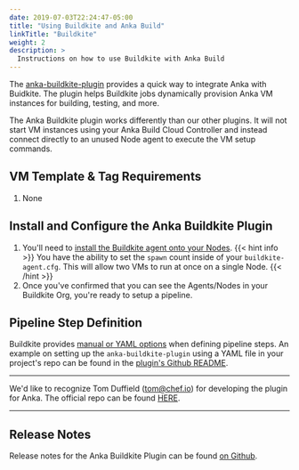 ```yaml
---
date: 2019-07-03T22:24:47-05:00
title: "Using Buildkite and Anka Build"
linkTitle: "Buildkite"
weight: 2
description: >
  Instructions on how to use Buildkite with Anka Build
---
```


The [anka-buildkite-plugin](https://github.com/veertuinc/anka-buildkite-plugin) provides a quick way to integrate Anka with Buidkite. The plugin helps Buildkite jobs dynamically provision Anka VM instances for building, testing, and more.

The Anka Buildkite plugin works differently than our other plugins. It will not start VM instances using your Anka Build Cloud Controller and instead connect directly to an unused Node agent to execute the VM setup commands.

## VM Template & Tag Requirements

1. None

## Install and Configure the Anka Buildkite Plugin

1. You'll need to [install the Buildkite agent onto your Nodes](https://buildkite.com/docs/agent/v3/osx).
  {{< hint info >}}
  You have the ability to set the `spawn` count inside of your `buildkite-agent.cfg`. This will allow two VMs to run at once on a single Node.
  {{< /hint >}}
2. Once you've confirmed that you can see the Agents/Nodes in your Buildkite Org, you're ready to setup a pipeline.

## Pipeline Step Definition

Buildkite provides [manual or YAML options](https://buildkite.com/docs/pipelines/command-step) when defining pipeline steps. An example on setting up the `anka-buildkite-plugin` using a YAML file in your project's repo can be found in the [plugin's Github README](https://github.com/veertuinc/anka-buildkite-plugin).

---

We'd like to recognize Tom Duffield (tom@chef.io) for developing the plugin for Anka. The official repo can be found [HERE](https://github.com/veertuinc/anka-buildkite-plugin).

---

## Release Notes

Release notes for the Anka Buildkite Plugin can be found [on Github](https://github.com/veertuinc/anka-buildkite-plugin).
